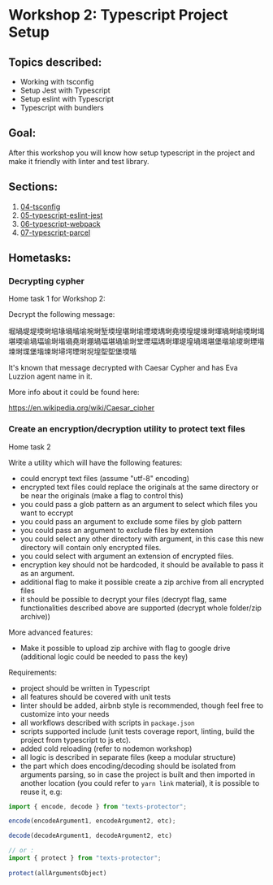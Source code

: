 # Workshop 2: Typescript Project Setup

## Topics described:

- Working with tsconfig
- Setup Jest with Typescript
- Setup eslint with Typescript
- Typescript with bundlers


## Goal:

After this workshop you will know how setup typescript in the project and make it friendly with linter and test library.

## Sections:

1. [04-tsconfig](04-tsconfig/04-tsconfig.md)
2. [05-typescript-eslint-jest](05-typescript-eslint-jest/05-typescript-eslint-jest.md)
3. [06-typescript-webpack](06-typescript-webpack/06-typescript-webpack.md)
3. [07-typescript-parcel](07-typescript-parcel/07-typescript-parcel.md)

## Hometasks:


### Decrypting cypher

Home task 1 for Workshop 2:

Decrypt the following message:

堀堝堤堤堧埘培堟堝堦堬埦埘堑堧堭堪埘堬堙堫堣埘堯堧堭堤堜埘堚堝埘堬堧埘堨堪堧堬堝堛堬埘堦堝堯埘堋堝堛堪堝堬埘堂堙堛堣埘堚堤堭堝堨堪堡堦堬堫埘堙堦堜埘堞堡堦堜埘埽堮堙埘堄堭堲堲堡堧堦

It's known that message decrypted with
Caesar Cypher and has Eva Luzzion agent name in it.

More info about it could be found here:

https://en.wikipedia.org/wiki/Caesar_cipher


### Create an encryption/decryption utility to protect text files

Home task 2

Write a utility which will have the following features:

- could encrypt text files (assume "utf-8" encoding)
- encrypted text files could replace the originals at the same directory or be near the originals (make a flag to control this)
- you could pass a glob pattern as an argument to select which files you want to eccrypt
- you could pass an argument to exclude some files by glob pattern 
- you could pass an argument to exclude files by extension 
- you could select any other directory with argument, in this case this new directory will contain only encrypted files.
- you could select with argument an extension of encrypted files.
- encryption key should not be hardcoded, it should be available to pass it as an argument.
- additional flag to make it possible create a zip archive from all encrypted files
- it should be possible to decrypt your files (decrypt flag, same functionalities described above are supported (decrypt whole folder/zip archive))

More advanced features:
- Make it possible to upload zip archive with flag to google drive (additional logic could be needed to pass the key)

Requirements:
- project should be written in Typescript
- all features should be covered with unit tests
- linter should be added, airbnb style is recommended, though feel free to customize into your needs
- all workflows described with scripts in `package.json`
- scripts supported include (unit tests coverage report, linting, build the project from typescript to js etc).
- added cold reloading (refer to nodemon workshop)
- all logic is described in separate files (keep a modular structure)
- the part which does encoding/decoding should be isolated from arguments parsing,
so in case the project is built and then imported in another location (you could refer to `yarn link` material), it is possible to reuse it, e.g:
```typescript
import { encode, decode } from "texts-protector";

encode(encodeArgument1, encodeArgument2, etc);

decode(decodeArgument1, decodeArgument2, etc)

// or :
import { protect } from "texts-protector";
 
protect(allArgumentsObject)
```